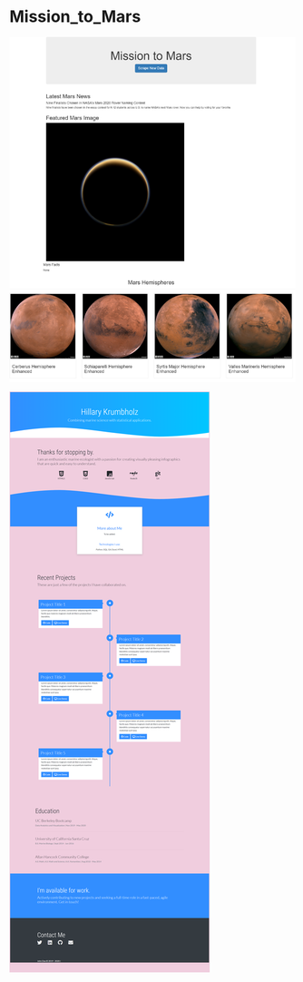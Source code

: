# Mission_to_Mars
![Mars Browser](https://github.com/hillarykrumbholz/Mission_to_Mars/blob/master/Images/Mission%20to%20Mars%20browser.png)

![Portfolio](https://github.com/hillarykrumbholz/Mission_to_Mars/blob/master/Images/Portfolio%20browser.png)
